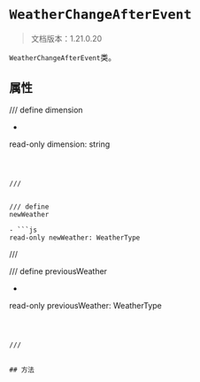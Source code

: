 # `WeatherChangeAfterEvent`

> 文档版本：1.21.0.20

`WeatherChangeAfterEvent`类。

## 属性

/// define
dimension

- ```js
read-only dimension: string
```



///


/// define
newWeather

- ```js
read-only newWeather: WeatherType
```



///


/// define
previousWeather

- ```js
read-only previousWeather: WeatherType
```



///


## 方法
